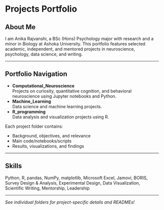# Projects Portfolio

## About Me
I am Anika Rajvanshi, a BSc (Hons) Psychology major with research and a minor in Biology at Ashoka University. This portfolio features selected academic, independent, and mentored projects in neuroscience, psychology, data science, and writing.

---

## Portfolio Navigation
- **Computational_Neuroscience**  
  Projects on curiosity, quantitative cognition, and behavioral neuroscience using Jupyter notebooks and Python.
- **Machine_Learning**  
  Data science and machine learning projects.
- **R_programming**  
  Data analysis and visualization projects using R.

Each project folder contains:
- Background, objectives, and relevance
- Main code/notebooks/scripts
- Results, visualizations, and findings

---


## Skills
Python, R, pandas, NumPy, matplotlib, Microsoft Excel, Jamovi, BORIS, Survey Design & Analysis, Experimental Design, Data Visualization, Scientific Writing, Mentorship, Leadership

---

_See individual folders for project-specific details and READMEs!_
